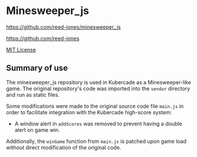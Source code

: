 # Minesweeper_js

https://github.com/reed-jones/minesweeper_js

https://github.com/reed-jones

[MIT License](http://opensource.org/licenses/MIT)

## Summary of use

The minesweeper_js repository is used in Kubercade as a Minesweeper-like game. The original repository's code was imported into the `vendor` directory and run as static files.

Some modifications were made to the original source code file `main.js` in order to facilitate integration with the Kubercade high-score system:

- A window alert in `addScores` was removed to prevent having a double alert on game win.

Additionally, the `winGame` function from `main.js` is patched upon game load without direct modification of the original code.
